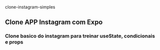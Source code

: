 clone-instagram-simples

## Clone APP Instagram com Expo

### Clone basico do instagram para treinar useState, condicionais e props
